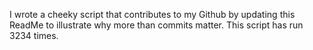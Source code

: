 I wrote a cheeky script that contributes to my Github by updating this ReadMe to illustrate why more than commits matter. This script has run 3234 times.